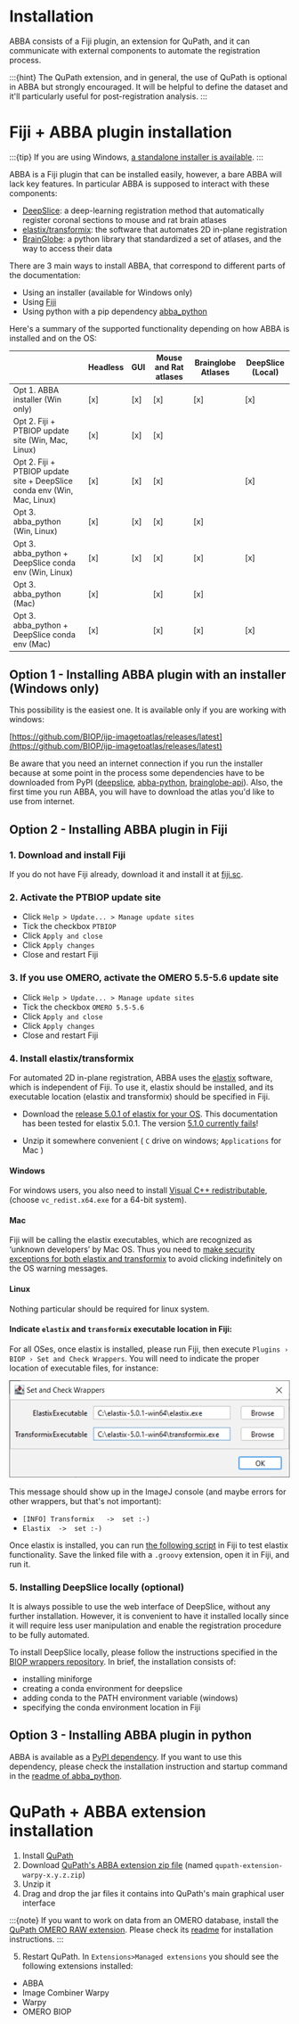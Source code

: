 # Installation

ABBA consists of a Fiji plugin, an extension for QuPath, and it can communicate with external components to automate the registration process.

:::{hint}
The QuPath extension, and in general, the use of QuPath is optional in ABBA but strongly encouraged. It will be helpful to define the dataset and it'll particularly useful for post-registration analysis.
:::

# Fiji + ABBA plugin installation

:::{tip}
If you are using Windows, [a standalone installer is available](https://github.com/BIOP/ijp-imagetoatlas/releases/).
:::

ABBA is a Fiji plugin that can be installed easily, however, a bare ABBA will lack key features. In particular ABBA is supposed to interact with these components:

* [DeepSlice](https://www.deepslice.com.au/): a deep-learning registration method that automatically register coronal sections to mouse and rat brain atlases
* [elastix/transformix](https://github.com/SuperElastix/elastix): the software that automates 2D in-plane registration
* [BrainGlobe](https://brainglobe.info/documentation/bg-atlasapi/index.html): a python library that standardized a set of atlases, and the way to access their data

There are 3 main ways to install ABBA, that correspond to different parts of the documentation:
* Using an installer (available for Windows only)
* Using [Fiji](https://fiji.sc/)
* Using python with a pip dependency [abba_python](https://pypi.org/project/abba-python/)

Here's a summary of the supported functionality depending on how ABBA is installed and on the OS:

|                                                                          | Headless | GUI | Mouse and Rat atlases | Brainglobe Atlases | DeepSlice (Local) |
|--------------------------------------------------------------------------|----------|-----|-----------------------|--------------------|-------------------|
| Opt 1. ABBA installer (Win only)                                         | [x]      | [x] | [x]                   | [x]                | [x]               |
| Opt 2. Fiji + PTBIOP update site (Win, Mac, Linux)                       | [x]      | [x] | [x]                   |                    |                   |
| Opt 2. Fiji + PTBIOP update site + DeepSlice conda env (Win, Mac, Linux) | [x]      | [x] | [x]                   |                    | [x]               |
| Opt 3. abba_python (Win, Linux)                                          | [x]      | [x] | [x]                   | [x]                |                   |
| Opt 3. abba_python + DeepSlice conda env (Win, Linux)                    | [x]      | [x] | [x]                   | [x]                | [x]               |
| Opt 3. abba_python (Mac)                                                 | [x]      |     | [x]                   | [x]                |                   |
| Opt 3. abba_python + DeepSlice conda env (Mac)                           | [x]      |     | [x]                   | [x]                | [x]               |

## Option 1 - Installing ABBA plugin with an installer (Windows only)

This possibility is the easiest one. It is available only if you are working with windows:

[https://github.com/BIOP/ijp-imagetoatlas/releases/latest](https://github.com/BIOP/ijp-imagetoatlas/releases/latest)

Be aware that you need an internet connection if you run the installer because at some point in the process some dependencies have to be downloaded from PyPI ([deepslice](https://pypi.org/project/DeepSlice/), [abba-python](https://pypi.org/project/abba-python/), [brainglobe-api](https://pypi.org/project/brainglobe-atlasapi/)). Also, the first time you run ABBA, you will have to download the atlas you'd like to use from internet.

## Option 2 - Installing ABBA plugin in Fiji

### 1. Download and install Fiji
If you do not have Fiji already, download it and install it at [fiji.sc](https://fiji.sc/).

### 2. Activate the PTBIOP update site
* Click `Help > Update... > Manage update sites`
* Tick the checkbox `PTBIOP`
* Click `Apply and close`
* Click `Apply changes`
* Close and restart Fiji

### 3. If you use OMERO, activate the OMERO 5.5-5.6 update site
* Click `Help > Update... > Manage update sites`
* Tick the checkbox `OMERO 5.5-5.6`
* Click `Apply and close`
* Click `Apply changes`
* Close and restart Fiji

### 4. Install elastix/transformix

For automated 2D in-plane registration, ABBA uses the [elastix](https://github.com/SuperElastix/elastix) software, which is independent of Fiji. To use it, elastix should be installed, and its executable location (elastix and transformix) should be specified in Fiji.

* Download the [release 5.0.1 of elastix for your OS](https://github.com/SuperElastix/elastix/releases/tag/5.0.1). This documentation has been tested for elastix 5.0.1. The version [5.1.0 currently fails](https://github.com/BIOP/ijp-imagetoatlas/issues/171)!

* Unzip it somewhere convenient ( `C` drive on windows; `Applications` for Mac )

#### Windows

For windows users, you also need to install [Visual C++ redistributable](https://learn.microsoft.com/en-us/cpp/windows/latest-supported-vc-redist?view=msvc-170), (choose `vc_redist.x64.exe` for a 64-bit system).

#### Mac

Fiji will be calling the elastix executables, which are recognized as ‘unknown developers’ by Mac OS. Thus you need to [make security exceptions for both elastix and transformix](https://support.apple.com/en-hk/guide/mac-help/mh40616/mac) to avoid clicking indefinitely on the OS warning messages.

#### Linux
Nothing particular should be required for linux system.

#### Indicate `elastix` and `transformix` executable location in Fiji:

For all OSes, once elastix is installed, please run Fiji, then execute `Plugins › BIOP › Set and Check Wrappers`. You will need to indicate the proper location of executable files, for instance:

![Setting elastix and transformix path in Fiji](../assets/img/fiji_elastix_transformix_path.png)

This message should show up in the ImageJ console (and maybe errors for other wrappers, but that's not important):
* `[INFO] Transformix	->	set :-)`
* `Elastix	->	set :-)`

Once elastix is installed, you can run [the following script](https://gist.github.com/NicoKiaru/b91f9f3f0069b765a49b5d4629a8b1c7) in Fiji to test elastix functionality. Save the linked file with a `.groovy` extension, open it in Fiji, and run it.

### 5. Installing DeepSlice locally (optional)

It is always possible to use the web interface of DeepSlice, without any further installation. However, it is convenient to have it installed locally since it will require less user manipulation and enable the registration procedure to be fully automated.

To install DeepSlice locally, please follow the instructions specified in the [BIOP wrappers repository](https://github.com/BIOP/ijl-utilities-wrappers#deepslice). In brief, the installation consists of:
* installing miniforge
* creating a conda environment for deepslice
* adding conda to the PATH environment variable (windows)
* specifying the conda environment location in Fiji

## Option 3 - Installing ABBA plugin in python

ABBA is available as a [PyPI dependency](https://pypi.org/project/abba-python/). If you want to use this dependency, please check the installation instruction and startup command in the [readme of abba_python](https://pypi.org/project/abba-python/).

# QuPath + ABBA extension installation

1. Install [QuPath](https://qupath.github.io/)
2. Download [QuPath's ABBA extension zip file](https://github.com/BIOP/qupath-extension-abba/releases/latest) (named `qupath-extension-warpy-x.y.z.zip`)
3. Unzip it
4. Drag and drop the jar files it contains into QuPath's main graphical user interface

:::{note}
If you want to work on data from an OMERO database, install the [QuPath OMERO RAW extension](https://github.com/BIOP/qupath-extension-biop-omero). Please check its [readme](https://github.com/BIOP/qupath-extension-biop-omero/blob/omero-raw/README.md) for installation instructions.
:::

5. Restart QuPath. In `Extensions>Managed extensions` you should see the following extensions installed:
* ABBA
* Image Combiner Warpy
* Warpy
* OMERO BIOP

